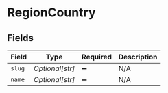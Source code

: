 # RegionCountry


## Fields

| Field              | Type               | Required           | Description        |
| ------------------ | ------------------ | ------------------ | ------------------ |
| `slug`             | *Optional[str]*    | :heavy_minus_sign: | N/A                |
| `name`             | *Optional[str]*    | :heavy_minus_sign: | N/A                |